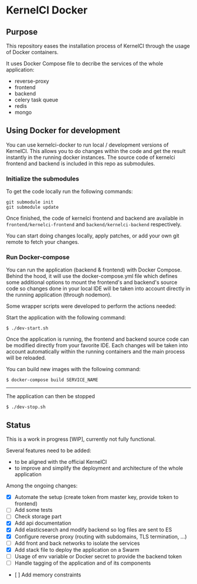 KernelCI Docker
===============

## Purpose

This repository eases the installation process of KernelCI through the usage of Docker containers.

It uses Docker Compose file to decribe the services of the whole application:

* reverse-proxy
* frontend
* backend
* celery task queue
* redis
* mongo

## Using Docker for development

You can use kernelci-docker to run local / development versions of KernelCI. This allows you to do changes within the code and get the result instantly in the running docker instances. The source code of kernelci frontend and backend is included in this repo as submodules.

### Initialize the submodules

To get the code locally run the following commands:
```
git submodule init
git submodule update
```

Once finished, the code of kernelci frontend and backend are available in `frontend/kernelci-frontend` and `backend/kernelci-backend` respectively.

You can start doing changes locally, apply patches, or add your own git remote to fetch your changes.

### Run Docker-compose

You can run the application (backend & frontend) with Docker Compose. Behind the hood, it will use the docker-compose.yml file which defines some additional options to mount the frontend's and backend's source code so changes done in your local IDE will be taken into account directly in the running application (through nodemon).

Some wrapper scripts were developed to perform the actions needed:

Start the application with the following command:

```
$ ./dev-start.sh
```

Once the application is running, the frontend and backend source code can be modified directly from your favorite IDE. Each changes will be taken into account automatically within the running containers and the main process will be reloaded.

You can build new images with the following command:

```
$ docker-compose build SERVICE_NAME
```

---

The application can then be stopped

```
$ ./dev-stop.sh
```

## Status

This is a work in progress [WIP], currently not fully functional.

Several features need to be added:
- to be aligned with the official KernelCI
- to improve and simplify the deployment and architecture of the whole application

Among the ongoing changes:

- [x] Automate the setup (create token from master key, provide token to frontend)
- [ ] Add some tests
- [ ] Check storage part
- [x] Add api documentation
- [x] Add elasticsearch and modify backend so log files are sent to ES
- [x] Configure reverse proxy (routing with subdomains, TLS termination, ...)
- [ ] Add front and back networks to isolate the services
- [x] Add stack file to deploy the application on a Swarm
- [ ] Usage of env variable or Docker secret to provide the backend token
- [ ] Handle tagging of the application and of its components
- [ ] Add memory constraints
